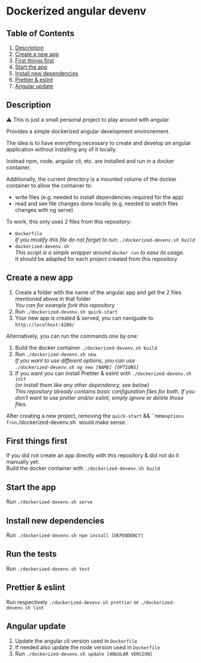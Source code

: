 # Dockerized angular devenv

## Table of Contents

1.  [Description](#description)
1.  [Create a new app](#create-a-new-app)
1.  [First things first](#first-things-first)
1.  [Start the app](#start-the-app)
1.  [Install new dependencies](#install-new-dependencies)
1.  [Prettier & eslint](#prettier-&-eslint)
1.  [Angular update](#angular-update)

## Description

⚠️ This is just a small personal project to play around with angular.

Provides a simple dockerized angular development environement.

The idea is to have everything necessary to create and develop an angular application without installing any of it locally.

Instead npm, node, angular cli, etc. are installed and run in a docker container.

Additionally, the current directory is a mounted volume of the docker container to allow the container to:

- write files (e.g. needed to install dependencies required for the app)
- read and see file changes done locally (e.g. needed to watch files changes with ng serve).

To work, this only uses 2 files from this repository:

- `Dockerfile`<br>
_If you modify this file do not forget to run: `./dockerized-devenv.sh build`_
- `dockerized-devenv.sh` <br>
_This script is a simple wrapper around `docker run` to ease its usage._
<br>It should be adapted for each project created from this repository

## Create a new app

1. Create a folder with the name of the angular app and get the 2 files mentioned above in that folder<br>
_You can for example fork this repository_
1. Run `./dockerized-devenv.sh quick-start`
1. Your new app is created & served, you can naviguate to `http://localhost:4200/`

Alternatively, you can run the commands one by one:
1. Build the docker container `./dockerized-devenv.sh build`
1. Run `./dockerized-devenv.sh new`<br>
_If you want to use different options, you can use<br>
`./dockerized-devenv.sh ng new [NAME] [OPTIONS]`_
1. If you want you can install Prettier & eslint with `./dockerized-devenv.sh init`<br>
_(or install them like any other dependency, see below)<br>
This repository already contains basic configuration files for both. If you don't want to use pretier and/or eslint, simply ignore or delete those files._

After creating a new project, removing the `quick-start` && ``new` options fron `./dockerized-devenv.sh` would make sense.

## First things first

If you did not create an app directly with this repository & did not do it manually yet:<br>
Build the docker container with `./dockerized-devenv.sh build`

## Start the app

Run `./dockerized-devenv.sh serve`

## Install new dependencies

Run `./dockerized-devenv.sh npm install [DEPENDENCY]`

## Run the tests

Run `./dockerized-devenv.sh test`

## Prettier & eslint

Run respectively `./dockerized-devenv.sh prettier` or `./dockerized-devenv.sh lint`

## Angular update

1. Update the angular cli version used in `Dockerfile`
1. If needed also update the node version used in `Dockerfile`
1. Run `./dockerized-devenv.sh update [ANGULAR VERSION]`

